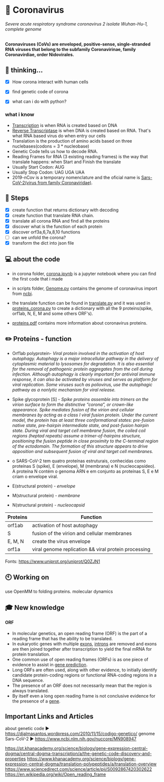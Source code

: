 # 🦇 Coronavirus
###### Severe acute respiratory syndrome coronavirus 2 isolate Wuhan-Hu-1, complete genome
**Coronaviruses (CoVs) are enveloped, positive-sense, single-stranded RNA viruses that belong to the subfamily Coronavirinae, family Coronavirdiae, order Nidovirales.**

## :crystal_ball: thinking...
- [x] How corona interact with human cells
- [x] find genetic code of corona
- [x] what can i do with python?


### what i know

* [Transcription](https://en.wikipedia.org/wiki/Transcription_(biology)) is when RNA is created based on DNA
* [Reverse Transcriptase](https://en.wikipedia.org/wiki/Reverse_transcriptase) is when DNA is created based on RNA. That's what RNA based virus do when entry our cells
* Translation is the production of amino acids based on three nuclebases(codons = 3 * nucleobase)
* Genetic Code tells us how to decode RNA.
*  Reading Frames for RNA (3 existing reading frames) is the way that translate happens: when Start and Finish the translate
* Usually Start Codon:  AUG
* Usually Stop Codon:  UAG UGA UAA
* 2019-nCov is a temporary nomenclature and the oficial name is  [Sars-CoV-2(virus from family Coronaviridae)](https://en.wikipedia.org/wiki/Severe_acute_respiratory_syndrome_coronavirus_2).

## :wrench: Steps 
 - [x] create function that returns dictionary with decoding
 - [x] create function that translate RNA chain.
 - [x] translate all corona RNA and find all the proteins
 - [x] discover what is the function of each protein
 - [x] discover orf3a,6,7a,8,10 functions
 - [ ] can we unfold the corona?
 - [x] transform the dict into json file
 
## :computer: about the code
* in corona folder, [corona.ipynb](corona/corona.ipynb) is a jupyter notebook where you can find the first code that i made

* in scripts folder, [Genome.py](scripts/Genome.py) contains the genome of coronavirus import from [ncbi](https://www.ncbi.nlm.nih.gov/nuccore/MN908947).

* the translate function can be found in [translate.py](scripts/translate.py) and it was used in [proteins_corona.py](scripts/proteins_corona.py) to create a dictionary with all the 9 proteins(spike, orf1ab, N, E, M and some others ORF's).

* [proteins.pdf](proteins.pdf) contains more information about coronavirus proteins.
 
## :pencil2: Proteins - function
* Orf1ab polyprotein- _Viral protein involved in the activation of host autophagy. Autophagy is a major intracellular pathway in the delivery of cytoplasmic material to lysosomes for degradation. It is also essential for the removal of pathogenic protein aggregates from the cell during infection. Although autophagy is clearly important for antiviral immune response, it can also be activated by viruses and serves as platform for viral replication. Some viruses such as poliovirus, use the autophagic pathway as a nonlytic mechanism for viral release._

* Spike glycoprotein [S] - _Spike proteins assemble into trimers on the virion surface to form the distinctive “corona”, or crown-like appearance. Spike mediates fusion of the virion and cellular membranes by acting as a class I viral fusion protein. Under the current model, the protein has at least three conformational states: pre-fusion native state, pre-hairpin intermediate state, and post-fusion hairpin state. During viral and target cell membrane fusion, the coiled coil regions (heptad repeats) assume a trimer-of-hairpins structure, positioning the fusion peptide in close proximity to the C-terminal region of the ectodomain. The formation of this structure appears to drive apposition and subsequent fusion of viral and target cell membranes._

* o SARS-CoV-2 tem quatro proteínas estruturais, conhecidas como proteínas S (spike), E (envelope), M (membrana) e N (nucleocapsídeo). A proteína N contém o genoma ARN e em conjunto as proteínas S, E e M criam o envelope viral.

* E(structural protein) - _envelope_

* M(structural protein) - _membrane_

* N(structural protein) - _nucleocapsid_


Proteins | Function 
------------ | -------------
orf1ab | activation of host autophagy
S | fusion of the virion and cellular membranes
E, M, N | create the virus envelope
orf1a | viral genome replication && viral protein processing


Fonts: https://www.uniprot.org/uniprot/Q0ZJN1

## :clock10: Working on
use OpenMM to folding proteins.
molecular dynamics

## :mortar_board: New knowledge
#### ORF
* In molecular genetics, an open reading frame (ORF) is the part of a reading frame that has the ability to be translated.
* In eukaryotic genes with multiple [exons](https://en.wikipedia.org/wiki/Exon), [introns](https://en.wikipedia.org/wiki/Intron) are removed and exons are then joined together after transcription to yield the final mRNA for protein translation.
* One common use of open reading frames (ORFs) is as one piece of evidence to assist in [gene prediction](https://en.wikipedia.org/wiki/Gene_prediction).
* Long ORFs are often used, along with other evidence, to initially identify candidate protein-coding regions or functional RNA-coding regions in a DNA sequence.
* The presence of an ORF does not necessarily mean that the region is always translated.
* By itself even a long open reading frame is not conclusive evidence for the presence of a [gene](https://en.wikipedia.org/wiki/Gene).

## Important Links and Articles

about genetic code :arrow_forward: https://djalmasantos.wordpress.com/2010/11/15/codigo-genetico/
genome Sars-CoV-2 :arrow_forward: https://www.ncbi.nlm.nih.gov/nuccore/MN908947

https://pt.khanacademy.org/science/biology/gene-expression-central-dogma/central-dogma-transcription/a/the-genetic-code-discovery-and-properties
https://www.khanacademy.org/science/biology/gene-expression-central-dogma/translation-polypeptides/a/translation-overview
https://www.sciencedirect.com/science/article/pii/S0092867420302622
https://en.wikipedia.org/wiki/Open_reading_frame
